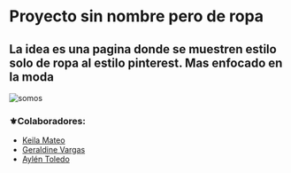 # Proyecto sin nombre pero de ropa

## La idea es una pagina donde se muestren estilo solo de ropa al estilo pinterest. Mas enfocado en la moda

![somos](https://i.pinimg.com/736x/8a/1a/ff/8a1aff77d04a73db8d35f37daacdae38.jpg)

### ⚜️Colaboradores:
* [Keila Mateo](https://github.com/keilaNerea06)
* [Geraldine Vargas](https://github.com/Gerald-Vargas)
* [Aylén Toledo](https://github.com/Aylen-xd)

